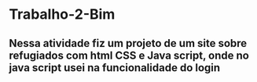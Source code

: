 # Trabalho-2-Bim
## Nessa atividade fiz um projeto de um site sobre refugiados com html CSS e Java script, onde no java script usei na funcionalidade do login
